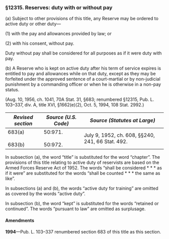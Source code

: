 ### §12315. Reserves: duty with or without pay ###

(a) Subject to other provisions of this title, any Reserve may be ordered to active duty or other duty—

(1) with the pay and allowances provided by law; or

(2) with his consent, without pay.

Duty without pay shall be considered for all purposes as if it were duty with pay.

(b) A Reserve who is kept on active duty after his term of service expires is entitled to pay and allowances while on that duty, except as they may be forfeited under the approved sentence of a court-martial or by non-judicial punishment by a commanding officer or when he is otherwise in a non-pay status.

(Aug. 10, 1956, ch. 1041, 70A Stat. 31, §683; renumbered §12315, Pub. L. 103–337, div. A, title XVI, §1662(e)(2), Oct. 5, 1994, 108 Stat. 2992.)

|  *Revised section*   |  *Source (U.S. Code)*  |          *Source (Statutes at Large)*          |
|----------------------|------------------------|------------------------------------------------|
|683(a)<br/><br/>683(b)|50:971.<br/><br/>50:972.|July 9, 1952, ch. 608, §§240, 241, 66 Stat. 492.|

In subsection (a), the word “title” is substituted for the word “chapter”. The provisions of this title relating to active duty of reservists are based on the Armed Forces Reserve Act of 1952. The words “shall be considered \* \* \* as if it were” are substituted for the words “shall be counted \* \* \* the same as like”.

In subsections (a) and (b), the words “active duty for training” are omitted as covered by the words “active duty”.

In subsection (b), the word “kept” is substituted for the words “retained or continued”. The words “pursuant to law” are omitted as surplusage.

#### Amendments ####

**1994**—Pub. L. 103–337 renumbered section 683 of this title as this section.
